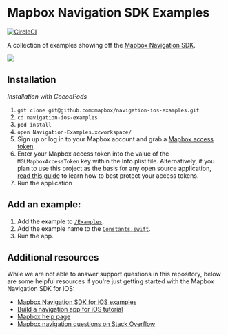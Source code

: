 # Mapbox Navigation SDK Examples

[![CircleCI](https://circleci.com/gh/mapbox/navigation-ios-examples.svg?style=svg)](https://circleci.com/gh/mapbox/navigation-ios-examples)

A collection of examples showing off the [Mapbox Navigation SDK](https://github.com/mapbox/mapbox-navigation-ios).

![](https://user-images.githubusercontent.com/1496498/88243585-ae760000-cc45-11ea-8ed5-c61e44b43961.gif)


## Installation

_Installation with CocoaPods_ 

1. `git clone git@github.com:mapbox/navigation-ios-examples.git`
1. `cd navigation-ios-examples`
1. `pod install`
1. `open Navigation-Examples.xcworkspace/`
1. Sign up or log in to your Mapbox account and grab a [Mapbox access token](https://www.mapbox.com/help/define-access-token/).
1. Enter your Mapbox access token into the value of the `MGLMapboxAccessToken` key within the Info.plist file. Alternatively, if you plan to use this project as the basis for any open source application, [read this guide](https://www.mapbox.com/help/ios-private-access-token/) to learn how to best protect your access tokens.
1. Run the application

## Add an example:

1. Add the example to [`/Examples`](https://github.com/mapbox/navigation-ios-examples/tree/master/Navigation-Examples/Examples).
1. Add the example name to the [`Constants.swift`](https://github.com/mapbox/navigation-ios-examples/blob/master/Navigation-Examples/Constants.swift).
1. Run the app.

## Additional resources

While we are not able to answer support questions in this repository, below are some helpful resources if you're just getting started with the Mapbox Navigation SDK for iOS: 

- [Mapbox Navigation SDK for iOS examples](https://www.mapbox.com/ios-sdk/navigation/examples/)
- [Build a navigation app for iOS tutorial](https://www.mapbox.com/help/ios-navigation-sdk/)
- [Mapbox help page](https://www.mapbox.com/help/)
- [Mapbox navigation questions on Stack Overflow](http://stackoverflow.com/questions/tagged/mapbox+ios+navigation)
